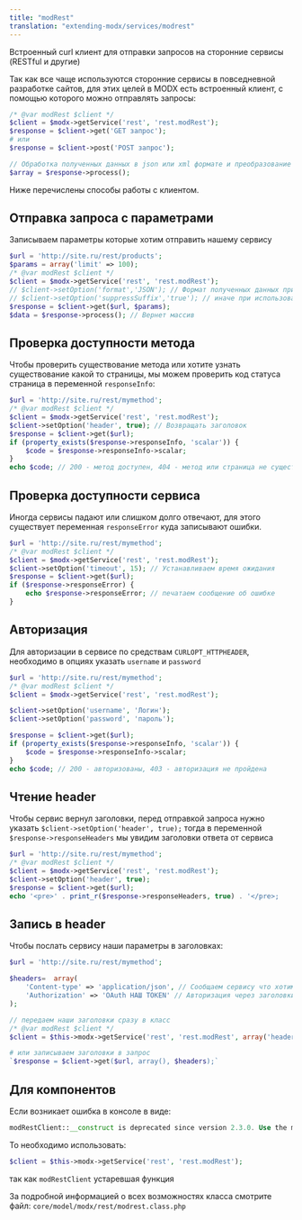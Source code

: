 ```yaml
---
title: "modRest"
translation: "extending-modx/services/modrest"
---
```


Встроенный curl клиент для отправки запросов на сторонние сервисы (RESTful и другие)

Так как все чаще используются сторонние сервисы в повседневной разработке сайтов, для этих целей в MODX есть встроенный клиент, с помощью которого можно отправлять запросы:

```php
/* @var modRest $client */
$client = $modx->getService('rest', 'rest.modRest');
$response = $client->get('GET запрос');
# или
$response = $client->post('POST запрос');

// Обработка полученных данных в json или xml формате и преобразование их в массив
$array = $response->process();
```

Ниже перечислены способы работы с клиентом.

## Отправка запроса c параметрами

Записываем параметры которые хотим отправить нашему сервису

```php
$url = 'http://site.ru/rest/products';
$params = array('limit' => 100);
/* @var modRest $client */
$client = $modx->getService('rest', 'rest.modRest');
// $client->setOption('format','JSON'); // Формат полученных данных принимает json или xml (по умолчанию json) для преобразования в массив
// $client->setOption('suppressSuffix','true'); // иначе при использовании format=json в конец url добавится http://site.ru/method.json
$response = $client->get($url, $params);
$data = $response->process(); // Вернет массив
```

## Проверка доступности метода

Чтобы проверить существование метода или хотите узнать существование какой то страницы, мы можем проверить код статуса страница в переменной `responseInfo`:

```php
$url = 'http://site.ru/rest/mymethod';
/* @var modRest $client */
$client = $modx->getService('rest', 'rest.modRest');
$client->setOption('header', true); // Возвращать заголовок
$response = $client->get($url);
if (property_exists($response->responseInfo, 'scalar')) {
    $code = $response->responseInfo->scalar;
}
echo $code; // 200 - метод доступен, 404 - метод или страница не существует
```

## Проверка доступности сервиса

Иногда сервисы падают или слишком долго отвечают, для этого существует переменная `responseError` куда записывают ошибки.

```php
$url = 'http://site.ru/rest/mymethod';
/* @var modRest $client */
$client = $modx->getService('rest', 'rest.modRest');
$client->setOption('timeout', 15); // Устанавливаем время ожидания
$response = $client->get($url);
if ($response->responseError) {
    echo $response->responseError; // печатаем сообщение об ошибке
}
```

## Авторизация

Для авторизации в сервисе по средствам `CURLOPT_HTTPHEADER`, необходимо в опциях указать `username` и `password`

```php
$url = 'http://site.ru/rest/mymethod';
/* @var modRest $client */
$client = $modx->getService('rest', 'rest.modRest');

$client->setOption('username', 'Логин');
$client->setOption('password', 'пароль');

$response = $client->get($url);
if (property_exists($response->responseInfo, 'scalar')) {
    $code = $response->responseInfo->scalar;
}
echo $code; // 200 - авторизованы, 403 - авторизация не пройдена
```

## Чтение header

Чтобы сервис вернул заголовки, перед отправкой запроса нужно указать `$client->setOption('header', true);` тогда в переменной `$response->responseHeaders` мы увидим заголовки ответа от сервиса

```php
$url = 'http://site.ru/rest/mymethod';
/* @var modRest $client */
$client = $modx->getService('rest', 'rest.modRest');
$client->setOption('header', true);
$response = $client->get($url);
echo '<pre>' . print_r($response->responseHeaders, true) . '</pre>;
```

## Запись в header

Чтобы послать сервису наши параметры в заголовках:

```php
$url = 'http://site.ru/rest/mymethod';

$headers=  array(
    'Content-type' => 'application/json', // Сообщаем сервису что хотим получить ответ в json формате
    'Authorization' => 'OAuth НАШ TOKEN' // Авторизация через заголовки
);

// передаем наши заголовки сразу в класс
/* @var modRest $client */
$client = $this->modx->getService('rest', 'rest.modRest', array('headers' => $headers);

# или записываем заголовки в запрос
`$response = $client->get($url, array(), $headers);`
```

## Для компонентов

Если возникает ошибка в консоле в виде:

```php
modRestClient::__construct is deprecated since version 2.3.0. Use the modRest classes instead.
```

То необходимо использовать:

```php
$client = $this->modx->getService('rest', 'rest.modRest');
```

так как `modRestClient` устаревшая функция

За подробной информацией о всех возможностях класса смотрите файл: `core/model/modx/rest/modrest.class.php`
